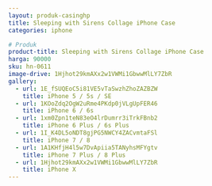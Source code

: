 ```yaml
---
layout: produk-casinghp
title: Sleeping with Sirens Collage iPhone Case
categories: iphone

# Produk
product-title: Sleeping with Sirens Collage iPhone Case
harga: 90000
sku: hn-0611
image-drive: 1Hjhot29kmAXx2w1VWMi1GbwwMlLY7ZbR
gallery:
  - url: 1E_fSUQEoC5i81VE5vTaSwzhZhoZAZBZW
    title: iPhone 5 / 5s / SE
  - url: 1KOoZdq2OgW2uRme4PKdp0jVLgUpFER46
    title: iPhone 6 / 6s
  - url: 1xm0Zpn1teN83eO4lrDumrr3iTrkFBnb2
    title: iPhone 6 Plus / 6s Plus
  - url: 1I_K4DL5oNDT8gjPG5NWCY4ZACvmtaFSl
    title: iPhone 7 / 8
  - url: 1A1KHfjH4l5w7DvApiia5TANyhsMFYgtv
    title: iPhone 7 Plus / 8 Plus
  - url: 1Hjhot29kmAXx2w1VWMi1GbwwMlLY7ZbR
    title: iPhone X
---
```

